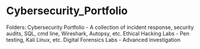 # Cybersecurity_Portfolio

Folders: 
  Cybersecurity Portfolio - A collection of incident response, security audits, SQL, cmd line, Wireshark, Autopsy, etc.
  Ethical Hacking Labs - Pen testing, Kali Linux, etc.
  Digital Forensics Labs - Advanced investigation 
